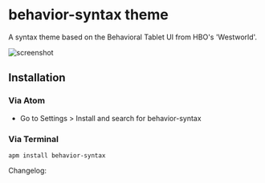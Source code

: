 # behavior-syntax theme

A syntax theme based on the Behavioral Tablet UI from HBO's 'Westworld'.

![screenshot](http://i.imgur.com/PLUi2gg.png)

## Installation
### Via Atom
 * Go to Settings > Install and search for behavior-syntax

### Via Terminal

```
apm install behavior-syntax
```

Changelog:
